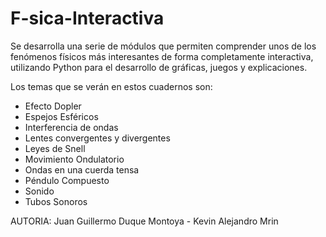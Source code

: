 # F-sica-Interactiva

Se desarrolla una serie de módulos que permiten comprender unos de los fenómenos físicos más interesantes de forma completamente interactiva, utilizando Python para el desarrollo de gráficas, juegos y explicaciones.


Los temas que se verán en estos cuadernos son:

- Efecto Dopler
- Espejos Esféricos
- Interferencia de ondas
- Lentes convergentes y divergentes
- Leyes de Snell
- Movimiento Ondulatorio
- Ondas en una cuerda tensa
- Péndulo Compuesto
- Sonido
- Tubos Sonoros


AUTORIA:
Juan Guillermo Duque Montoya - Kevin Alejandro Mrin
